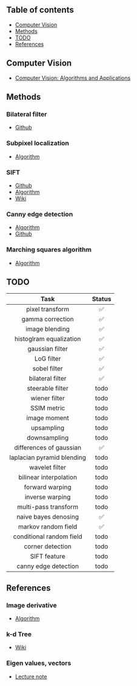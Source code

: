 ## Table of contents
- [Computer Vision](#computer-vision)
- [Methods](#methods)
- [TODO](#todo)
- [References](#references)

## Computer Vision
- [Computer Vision: Algorithms and Applications](http://szeliski.org/Book/drafts/SzeliskiBook_20100903_draft.pdf)

## Methods
### Bilateral filter
- [Github](https://github.com/anlcnydn/bilateral)

### Subpixel localization
- [Algorithm](https://staff.fnwi.uva.nl/r.vandenboomgaard/IPCV20162017/LectureNotes/IP/LocalStructure/SubpixelLocalization.html)

### SIFT
- [Github](https://github.com/SamL98/PySIFT)
- [Algorithm](https://medium.com/@lerner98/implementing-sift-in-python-36c619df7945)
- [Wiki](https://en.wikipedia.org/wiki/Scale-invariant_feature_transform)

### Canny edge detection
- [Algorithm](http://justin-liang.com/tutorials/canny/)
- [Github](https://github.com/MadhavEsDios/Canny-Edge-Detector)

### Marching squares algorithm
- [Algorithm](http://jamie-wong.com/2014/08/19/metaballs-and-marching-squares/)

## TODO
| Task | Status |
| :--: | :---: |
| pixel transform | :white_check_mark: |
| gamma correction | :white_check_mark: |
| image blending | :white_check_mark: |
| histoglram equalization | :white_check_mark: |
| gaussian filter | :white_check_mark: |
| LoG filter | :white_check_mark: |
| sobel filter | :white_check_mark: |
| bilateral filter | :white_check_mark: |
| steerable filter | todo |
| wiener filter | todo |
| SSIM metric | todo |
| image moment | todo |
| upsampling | todo |
| downsampling | todo |
| differences of gaussian | :white_check_mark: |
| laplacian pyramid blending | todo |
| wavelet filter | todo |
| bilinear interpolation | todo |
| forward warping | todo |
| inverse warping | todo |
| multi-pass transform | todo |
| naive bayes denosing | :white_check_mark: |
| markov random field | :white_check_mark: |
| conditional random field | todo |
| corner detection | todo |
| SIFT feature | todo |
| canny edge detection | todo |

## References
### Image derivative
- [Algorithm](https://mccormickml.com/2013/02/26/image-derivative/)

### k-d Tree
- [Wiki](https://en.wikipedia.org/wiki/K-d_tree)

### Eigen values, vectors
- [Lecture note](https://math.mit.edu/~gs/linearalgebra/ila0601.pdf)
